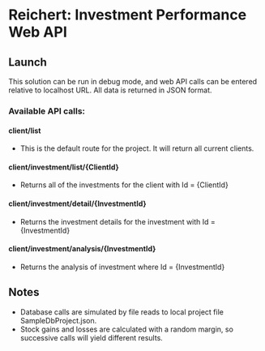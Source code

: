 # Reichert: Investment Performance Web API

## Launch
This solution can be run in debug mode, and web API calls can be entered relative to localhost URL.
All data is returned in JSON format.

### Available API calls:
#### client/list
- This is the default route for the project. It will return all current clients.
#### client/investment/list/{ClientId}
- Returns all of the investments for the client with Id = {ClientId}
#### client/investment/detail/{InvestmentId}
- Returns the investment details for the investment with Id = {InvestmentId}
#### client/investment/analysis/{InvestmentId}
- Returns the analysis of investment where Id = {InvestmentId}

## Notes
- Database calls are simulated by file reads to local project file SampleDbProject.json.
- Stock gains and losses are calculated with a random margin, so successive calls will yield different results.





